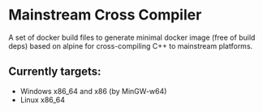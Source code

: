 # Mainstream Cross Compiler

A set of docker build files to generate minimal docker image (free of build deps) based on alpine for cross-compiling C++ to mainstream platforms.

## Currently targets:

 - Windows x86_64 and x86 (by MinGW-w64)
 - Linux x86_64
